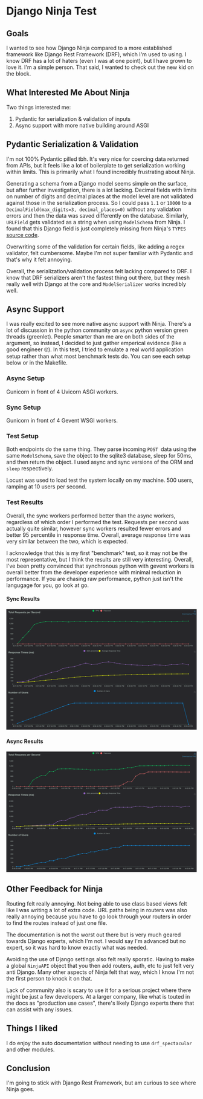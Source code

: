 # Django Ninja Test

## Goals
I wanted to see how Django Ninja compared to a more established framework like Django Rest Framework (DRF), which I'm used to using. I know DRF has a lot of haters (even I was at one point), but I have grown to love it. I'm a simple person. That said, I wanted to check out the new kid on the block.

## What Interested Me About Ninja
Two things interested me:
1. Pydantic for serialization & validation of inputs
2. Async support with more native building around ASGI

## Pydantic Serialization & Validation
I'm not 100% Pydantic pilled tbh. It's very nice for coercing data returned from APIs, but it feels like a lot of boilerplate to get serialization working within limits. This is primarily what I found incredibly frustrating about Ninja.

Generating a schema from a Django model seems simple on the surface, but after further investigation, there is a lot lacking. Decimal fields with limits on number of digits and decimal places at the model level are not validated against those in the serialization process. So I could pass `1.1` or `10000` to a `DecimalField(max_digits=3, decimal_places=0)` without any validation errors and then the data was saved differently on the database. Similarly, `URLField` gets validated as a string when using `ModelSchema` from Ninja. I found that this Django field is just completely missing from Ninja's `TYPES` [source code](https://github.com/vitalik/django-ninja/blob/e7dc90e02d776d8e608a5e6c5419dd0e3ee81874/ninja/orm/fields.py#L45).

Overwriting some of the validation for certain fields, like adding a regex validator, felt cumbersome. Maybe I'm not super familiar with Pydantic and that's why it felt annoying.

Overall, the serialization/validation process felt lacking compared to DRF. I know that DRF serializers aren't the fastest thing out there, but they mesh really well with Django at the core and `ModelSerializer` works incredibly well.

## Async Support
I was really excited to see more native async support with Ninja. There's a lot of discussion in the python community on `async` python version green threads (greenlet). People smarter than me are on both sides of the argument, so instead, I decided to just gather emperical evidence (like a good engineer 🤓). In this test, I tried to emulate a real world application setup rather than what most benchmark tests do. You can see each setup below or in the Makefile.

### Async Setup
Gunicorn in front of 4 Uvicorn ASGI workers.

### Sync Setup
Gunicorn in front of 4 Gevent WSGI workers.

### Test Setup
Both endpoints do the same thing. They parse incoming `POST `data using the same `ModelSchema`, save the object to the sqlite3 database, sleep for 50ms, and then return the object. I used async and sync versions of the ORM and `sleep` respectively.

Locust was used to load test the system locally on my machine. 500 users, ramping at 10 users per second.

### Test Results
Overall, the sync workers performed better than the async workers, regardless of which order I performed the test. Requests per second was actually quite similar, however sync workers resulted fewer errors and better 95 percentile in response time. Overall, average response time was very similar between the two, which is expected.

I acknowledge that this is my first "benchmark" test, so it may not be the most representative, but I think the results are still very interesting. Overall, I've been pretty convinced that synchronous python with gevent workers is overall better from the developer experience with minimal reduction in performance. If you are chasing raw performance, python just isn't the langugage for you, go look at go.

#### Sync Results
![Sync Results](./benchmark/sync.png)

#### Async Results
![Async Results](./benchmark/async.png)

## Other Feedback for Ninja
Routing felt really annoying. Not being able to use class based views felt like I was writing a lot of extra code. URL paths being in routers was also really annoying because you have to go look through your routers in order to find the routes instead of just one file.

The documentation is not the worst out there but is very much geared towards Django experts, which I'm not. I would say I'm advanced but no expert, so it was hard to know exactly what was needed.

Avoiding the use of Django settings also felt really sporatic. Having to make a global `NinjaAPI` object that you then add routers, auth, etc to just felt very anti Django. Many other aspects of Ninja felt that way, which I know I'm not the first person to knock it on that.

Lack of community also is scary to use it for a serious project where there might be just a few developers. At a larger company, like what is touted in the docs as "production use cases", there's likely Django experts there that can assist with any issues.

## Things I liked
I do enjoy the auto documentation without needing to use `drf_spectacular` and other modules.

## Conclusion
I'm going to stick with Django Rest Framework, but am curious to see where Ninja goes.